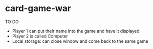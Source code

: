 # card-game-war

TO DO 
- Player 1 can put their name into the game and have it displayed
- Player 2 is called Computer
- Local storage: can close window and come back to the same game
